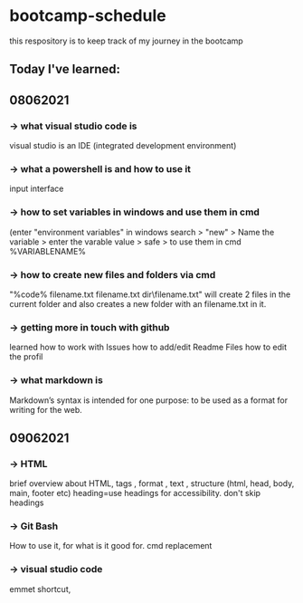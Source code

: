 # bootcamp-schedule
this respository is to keep track of my journey in the bootcamp 


## Today I've learned: 
## 08062021
### -> what visual studio code is
  visual studio is an IDE (integrated development environment)
### -> what a powershell is and how to use it 
  input interface 
### -> how to set variables in windows and use them in cmd
  (enter "environment variables" in windows search > "new" > Name the variable > enter the varable value > safe > to use them in cmd %VARIABLENAME%
### -> how to create new files and folders via cmd
  "%code% filename.txt filename.txt dir\filename.txt" will create 2 files in the current folder and also creates a new folder with an filename.txt in it.
### -> getting more in touch with github
  learned how to work with Issues 
  how to add/edit Readme Files
  how to edit the profil 
### -> what markdown is
  Markdown’s syntax is intended for one purpose: to be used as a format for writing for the web.



## 09062021
### -> HTML
brief overview about HTML, tags , format , text , structure (html, head, body, main, footer etc)
heading=use headings for accessibility. don't skip headings
### -> Git Bash
How to use it, for what is it good for. cmd replacement
### -> visual studio code 
emmet shortcut, 
